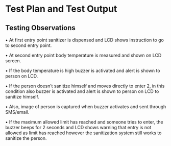 # Test Plan and Test Output

## Testing Observations

• At first entry point sanitizer is dispensed and LCD shows instruction to go to second entry point.

• At second entry point body temperature is measured and shown on LCD screen.

• If the body temperature is high buzzer is activated and alert is shown to person on LCD.

• If the person doesn’t sanitize himself and moves directly to enter 2, in this condition also buzzer is activated and alert is shown to person on LCD to sanitize himself.

• Also, image of person is captured when buzzer activates and sent through SMS/email.

• If the maximum allowed limit has reached and someone tries to enter, the buzzer beeps for 2 seconds and LCD shows warning that entry is not allowed as limit has reached however the sanitization system still works to sanitize the person.


